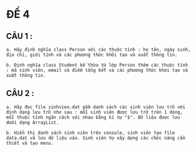 # ĐỀ 4
## CÂU 1 : 

    a. Hãy định nghĩa class Person với các thuộc tính : họ tên, ngày sinh, địa chỉ, giới tính và các phương thức khởi tạo và xuất thông tin.

    b. Định nghĩa class Student kế thừa từ lớp Person thêm các thuộc tính : mã sinh viên, email và điểm tổng kết và các phương thức khơi tạo và xuất thông tin.

## CÂU 2 :
    a. Hãy đọc file sinhvien.dat gồm danh sách các sinh viên lưu trữ với định dạng lưu trữ như sau : mỗi sinh viên được lưu trữ trên 1 dòng, mỗi thuộc tính ngăn cách với nhau bằng kí tự "$". Dữ liệu được lưu dưới dạng ArrayList.
    
    b. Hiển thị danh sách sinh viên trên console, sinh viên tạo file data.dat và lưu dữ liệu vào. Sinh viên tự xây dựng các chức năng cần thiết và tạo menu.
